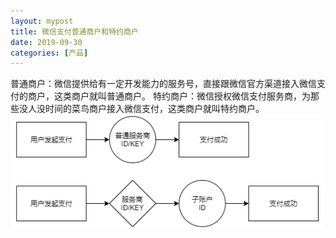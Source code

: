 ```yaml
---
layout: mypost
title: 微信支付普通商户和特约商户
date: 2019-09-30
categories: [产品]
---
```


普通商户：微信提供给有一定开发能力的服务号，直接跟微信官方渠道接入微信支付的商户，这类商户就叫普通商户。
特约商户：微信授权微信支付服务商，为那些没人没时间的菜鸟商户接入微信支付，这类商户就叫特约商户。
![普通商户和特约商户](/res/img/wecaht.png)
